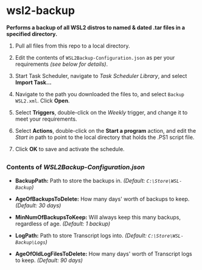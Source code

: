 # wsl2-backup

**Performs a backup of all WSL2 distros to named & dated .tar files in a specified directory.**

1. Pull all files from this repo to a local directory.

2. Edit the contents of `WSL2Backup-Configuration.json` as per your requirements *(see below for details)*.

3. Start Task Scheduler, navigate to *Task Scheduler Library*, and select **Import Task...**

4. Navigate to the path you downloaded the files to, and select `Backup WSL2.xml`. Click **Open**.

5. Select **Triggers**, double-click on the *Weekly* trigger, and change it to meet your requirements.

6. Select **Actions**, double-click on the **Start a program** action, and edit the *Start in* path to point to the local directory that holds the .PS1 script file.

7. Click **OK** to save and activate the schedule.

##
### Contents of *WSL2Backup-Configuration.json*

- **BackupPath:** Path to store the backups in. *(Default: `C:\Store\WSL-Backup`)*

- **AgeOfBackupsToDelete:** How many days' worth of backups to keep. *(Default: 30 days)*

- **MinNumOfBackupsToKeep:** Will always keep this many backups, regardless of age. *(Default: 1 backup)*

- **LogPath:** Path to store Transcript logs into. *(Default: `C:\Store\WSL-Backup\Logs`)*

- **AgeOfOldLogFilesToDelete:** How many days' worth of Transcript logs to keep. *(Default: 90 days)*
